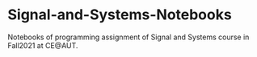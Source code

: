 # Signal-and-Systems-Notebooks
Notebooks of programming assignment of Signal and Systems course in Fall2021 at CE@AUT.
